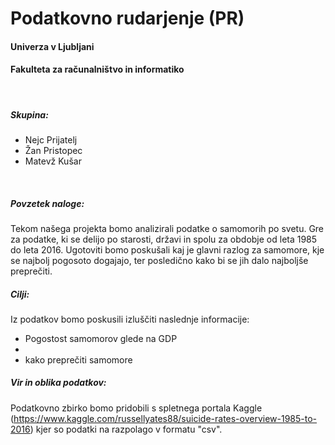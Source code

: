 # Podatkovno rudarjenje (PR)
#### Univerza v Ljubljani
#### Fakulteta za računalništvo in informatiko
<br>

##### Skupina:
 - Nejc Prijatelj
 - Žan Pristopec
 - Matevž Kušar
 
<br>

##### Povzetek naloge:

Tekom našega projekta bomo analizirali podatke o samomorih po svetu. Gre za podatke, ki se delijo po starosti, državi in spolu za obdobje od leta 1985 do leta 2016.
Ugotoviti bomo poskušali kaj je glavni razlog za samomore, kje se najbolj pogosoto dogajajo, ter posledično kako bi se jih dalo najboljše preprečiti.

##### Cilji:

Iz podatkov bomo poskusili izluščiti naslednje informacije:
 - Pogostost samomorov glede na GDP
 - 
 - kako preprečiti samomore

##### Vir in oblika podatkov:
 
Podatkovno zbirko bomo pridobili s spletnega portala Kaggle (https://www.kaggle.com/russellyates88/suicide-rates-overview-1985-to-2016) kjer so podatki na razpolago v formatu "csv".
